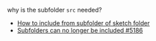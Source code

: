 <!--lint disable list-item-indent-->
<!--lint disable list-item-bullet-indent -->


why is the subfolder `src` needed?
- [How to include from subfolder of sketch folder](https://forum.arduino.cc/t/how-to-include-from-subfolder-of-sketch-folder/428039/8)
- [Subfolders can no longer be included #5186](https://github.com/arduino/Arduino/issues/5186)
